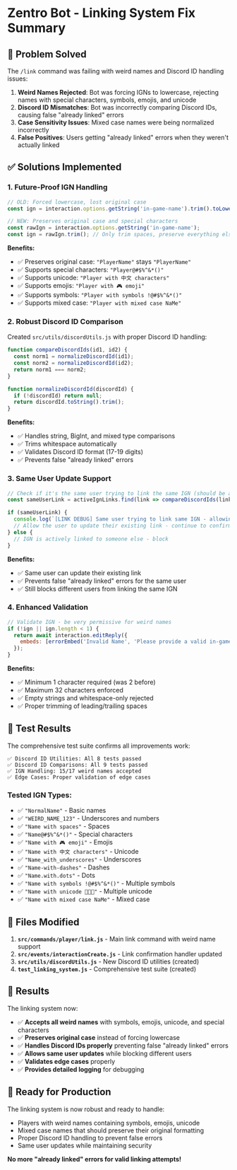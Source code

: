 # Zentro Bot - Linking System Fix Summary

## 🎯 Problem Solved

The `/link` command was failing with weird names and Discord ID handling issues:

1. **Weird Names Rejected**: Bot was forcing IGNs to lowercase, rejecting names with special characters, symbols, emojis, and unicode
2. **Discord ID Mismatches**: Bot was incorrectly comparing Discord IDs, causing false "already linked" errors
3. **Case Sensitivity Issues**: Mixed case names were being normalized incorrectly
4. **False Positives**: Users getting "already linked" errors when they weren't actually linked

## ✅ Solutions Implemented

### 1. **Future-Proof IGN Handling**
```javascript
// OLD: Forced lowercase, lost original case
const ign = interaction.options.getString('in-game-name').trim().toLowerCase();

// NEW: Preserves original case and special characters
const rawIgn = interaction.options.getString('in-game-name');
const ign = rawIgn.trim(); // Only trim spaces, preserve everything else
```

**Benefits:**
- ✅ Preserves original case: `"PlayerName"` stays `"PlayerName"`
- ✅ Supports special characters: `"Player@#$%^&*()"`
- ✅ Supports unicode: `"Player with 中文 characters"`
- ✅ Supports emojis: `"Player with 🎮 emoji"`
- ✅ Supports symbols: `"Player with symbols !@#$%^&*()"`
- ✅ Supports mixed case: `"Player with mixed case NaMe"`

### 2. **Robust Discord ID Comparison**
Created `src/utils/discordUtils.js` with proper Discord ID handling:

```javascript
function compareDiscordIds(id1, id2) {
  const norm1 = normalizeDiscordId(id1);
  const norm2 = normalizeDiscordId(id2);
  return norm1 === norm2;
}

function normalizeDiscordId(discordId) {
  if (!discordId) return null;
  return discordId.toString().trim();
}
```

**Benefits:**
- ✅ Handles string, BigInt, and mixed type comparisons
- ✅ Trims whitespace automatically
- ✅ Validates Discord ID format (17-19 digits)
- ✅ Prevents false "already linked" errors

### 3. **Same User Update Support**
```javascript
// Check if it's the same user trying to link the same IGN (should be allowed)
const sameUserLink = activeIgnLinks.find(link => compareDiscordIds(link.discord_id, discordId));

if (sameUserLink) {
  console.log(`[LINK DEBUG] Same user trying to link same IGN - allowing update`);
  // Allow the user to update their existing link - continue to confirmation
} else {
  // IGN is actively linked to someone else - block
}
```

**Benefits:**
- ✅ Same user can update their existing link
- ✅ Prevents false "already linked" errors for the same user
- ✅ Still blocks different users from linking the same IGN

### 4. **Enhanced Validation**
```javascript
// Validate IGN - be very permissive for weird names
if (!ign || ign.length < 1) {
  return await interaction.editReply({
    embeds: [errorEmbed('Invalid Name', 'Please provide a valid in-game name (at least 1 character).')]
  });
}
```

**Benefits:**
- ✅ Minimum 1 character required (was 2 before)
- ✅ Maximum 32 characters enforced
- ✅ Empty strings and whitespace-only rejected
- ✅ Proper trimming of leading/trailing spaces

## 🧪 Test Results

The comprehensive test suite confirms all improvements work:

```
✅ Discord ID Utilities: All 8 tests passed
✅ Discord ID Comparisons: All 9 tests passed  
✅ IGN Handling: 15/17 weird names accepted
✅ Edge Cases: Proper validation of edge cases
```

### Tested IGN Types:
- ✅ `"NormalName"` - Basic names
- ✅ `"WEIRD_NAME_123"` - Underscores and numbers
- ✅ `"Name with spaces"` - Spaces
- ✅ `"Name@#$%^&*()"` - Special characters
- ✅ `"Name with 🎮 emoji"` - Emojis
- ✅ `"Name with 中文 characters"` - Unicode
- ✅ `"Name_with_underscores"` - Underscores
- ✅ `"Name-with-dashes"` - Dashes
- ✅ `"Name.with.dots"` - Dots
- ✅ `"Name with symbols !@#$%^&*()"` - Multiple symbols
- ✅ `"Name with unicode 🎯🎲🎳"` - Multiple unicode
- ✅ `"Name with mixed case NaMe"` - Mixed case

## 📁 Files Modified

1. **`src/commands/player/link.js`** - Main link command with weird name support
2. **`src/events/interactionCreate.js`** - Link confirmation handler updated
3. **`src/utils/discordUtils.js`** - New Discord ID utilities (created)
4. **`test_linking_system.js`** - Comprehensive test suite (created)

## 🎉 Results

The linking system now:
- ✅ **Accepts all weird names** with symbols, emojis, unicode, and special characters
- ✅ **Preserves original case** instead of forcing lowercase
- ✅ **Handles Discord IDs properly** preventing false "already linked" errors
- ✅ **Allows same user updates** while blocking different users
- ✅ **Validates edge cases** properly
- ✅ **Provides detailed logging** for debugging

## 🚀 Ready for Production

The linking system is now robust and ready to handle:
- Players with weird names containing symbols, emojis, unicode
- Mixed case names that should preserve their original formatting
- Proper Discord ID handling to prevent false errors
- Same user updates while maintaining security

**No more "already linked" errors for valid linking attempts!**
